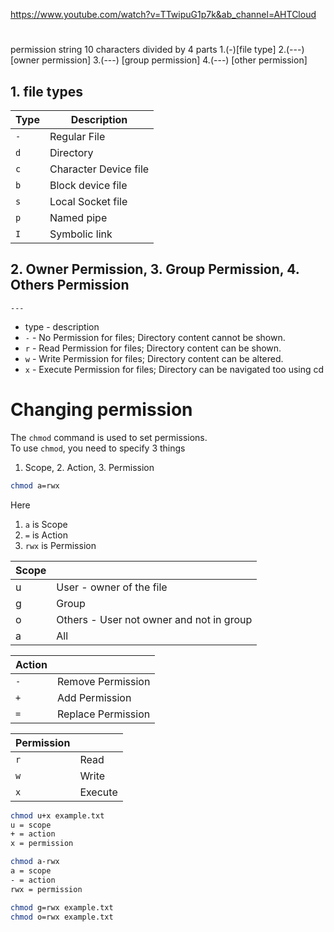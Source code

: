 https://www.youtube.com/watch?v=TTwipuG1p7k&ab_channel=AHTCloud

# 
permission string 
10 characters divided by 4 parts
1.(-)[file type]
2.(---) [owner permission]
3.(---) [group permission]
4.(---) [other permission]

## 1. file types 
|Type | Description |
| -- | -- |
|`-` | Regular File  |
|`d` | Directory |
|`c` | Character Device file |
|`b` | Block device file  |
|`s` | Local Socket file |
|`p` | Named pipe |
|`I` | Symbolic link |

## 2. Owner Permission, 3. Group Permission, 4. Others Permission
`---`

* type - description
* `-` - No Permission for files; Directory content  cannot be shown.
* `r` - Read Permission for files; Directory content  can be shown.
* `w` - Write Permission for files; Directory content  can be altered.
* `x` - Execute Permission for files; Directory can be navigated too using cd

# Changing permission 

The `chmod` command is used to set permissions.   
To use `chmod`, you need to specify 3 things     
1. Scope, 2. Action, 3. Permission    

```bash
chmod a=rwx
```
Here 
1. `a` is Scope
2. `=` is Action
3. `rwx` is Permission

| Scope ||
| -- | ------------- |
| u  | User - owner of the file  |
| g  | Group  |
| o  | Others - User not owner and not in group  |
| a  | All  |


| Action ||
| -- | ------------- |
| `-`  | Remove Permission |
| `+`  | Add Permission  |
| `=`  | Replace Permission |


| Permission ||
| -- | -------- |
| `r`  | Read |
| `w`  | Write |
| `x`  | Execute |

```bash
chmod u+x example.txt
u = scope
+ = action
x = permission
```

```bash
chmod a-rwx
a = scope
- = action
rwx = permission
```

```bash
chmod g=rwx example.txt
chmod o=rwx example.txt

```


